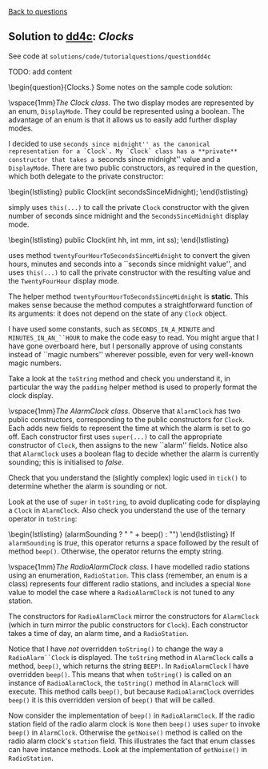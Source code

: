 [Back to questions](../README.md)

## Solution to [dd4c](../questions/dd4c): *Clocks*

See code at `solutions/code/tutorialquestions/questiondd4c`


TODO: add content

\begin{question}{Clocks.}
Some notes on the sample code solution:

\vspace{1mm}*The Clock class.*
The two display modes are represented by an enum, `DisplayMode`.  They could be represented using
a boolean.  The advantage of an enum is that it allows us to easily add further display modes.

I decided to use ``seconds since midnight'' as the canonical representation for a `Clock`.
My `Clock` class has a **private** constructor that takes a ``seconds since midnight'' value
and a `DisplayMode`.  There are two public constructors, as required in the question, which
both delegate to the private constructor:

\begin{lstlisting}
public Clock(int secondsSinceMidnight);
\end{lstlisting}

simply uses `this(...)` to call the private `Clock` constructor with the given number of seconds since midnight and the
`SecondsSinceMidnight` display mode.

\begin{lstlisting}
public Clock(int hh, int mm, int ss);
\end{lstlisting}

uses method `twentyFourHourToSecondsSinceMidnight` to convert the given hours, minutes and seconds into
a ``seconds since midnight value'', and uses `this(...)` to call the private constructor with the
resulting value and the `TwentyFourHour`
display mode.

The helper method `twentyFourHourToSecondsSinceMidnight` is **static**.  This makes sense because the
method computes a straightforward function of its arguments: it does not depend on the state of any `Clock`
object.

I have used some constants, such as `SECONDS_IN_A_MINUTE` and `MINUTES_IN_AN_``HOUR` to make the
code easy to read.  You might argue that I have gone overboard here, but I personally approve of using constants
instead of ``magic numbers'' wherever
possible, even for very well-known magic numbers.

Take a look at the `toString` method and check you understand it, in particular the way the
`padding` helper method is used to properly format the clock display.


\vspace{1mm}*The AlarmClock class.*  Observe that `AlarmClock` has two public constructors,
corresponding to the public constructors for `Clock`.  Each adds new fields to represent the time
at which the alarm is set to go off.  Each constructor first uses `super(...)` to call the appropriate
constructor of `Clock`, then assigns to the new ``alarm'' fields.  Notice also that `AlarmClock`
uses a boolean flag to decide whether the alarm is currently sounding; this is initialised to *false*.

Check that you understand the (slightly complex) logic used in `tick()` to determine whether the
alarm is sounding or not.

Look at the use of `super` in `toString`, to avoid duplicating code for displaying a
`Clock` in `AlarmClock`.  Also check you understand the use of the ternary operator in
`toString`:

\begin{lstlisting}
(alarmSounding ? " " + beep() : "")
\end{lstlisting}
If `alarmSounding` is *true*, this operator returns a space followed by the result of method
`beep()`.  Otherwise, the operator returns the empty string.

\vspace{1mm}*The RadioAlarmClock class.*  I have modelled radio stations using an enumeration, `RadioStation`.  This class (remember, an enum is a class) represents four different radio stations, and includes
a special `None` value to model the case where a `RadioAlarmClock` is not tuned to any station.

The constructors for `RadioAlarmClock` mirror the constructors for `AlarmClock` (which in turn
mirror the public constructors for `Clock`).  Each constructor takes a time of day, an alarm time, and
a `RadioStation`.

Notice that I have *not* overridden `toString()` to change the way a `RadioAlarm``Clock` is
displayed.  The `toString` method in `AlarmClock` calls a method, `beep()`, which
returns the string `BEEP!`.  In `RadioAlarmClock` I have overridden `beep()`.  This means that
when `toString()` is called on an instance of `RadioAlarmClock`, the `toString()` method
in `AlarmClock` will execute.  This method calls `beep()`, but because `RadioAlarmClock`
overrides `beep()` it is this overridden version of `beep()` that will be called.

Now consider the implementation of `beep()` in `RadioAlarmClock`.  If the radio station field
of the radio alarm clock is `None` then `beep()` uses `super` to invoke `beep()`
in `AlarmClock`.  Otherwise the `getNoise()` method is called on the radio alarm clock's `station`
field.  This illustrates the fact that enum classes can have instance methods.  Look at the implementation of `getNoise()`
in `RadioStation`.

